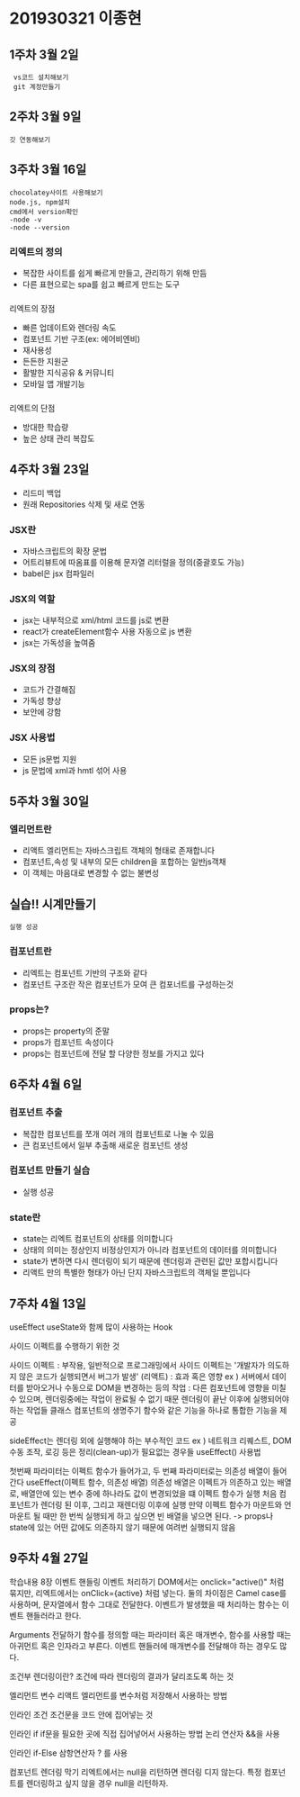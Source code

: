# 201930321 이종현

## 1주차 3월 2일
     vs코드 설치해보기
     git 계정만들기

## 2주차  3월 9일
    깃 연동해보기

## 3주차 3월 16일
    chocolatey사이트 사용해보기
    node.js, npm설치
    cmd에서 version확인
    -node -v 
    -node --version
     
### 리엑트의 정의
* 복잡한 사이트를 쉽게 빠르게 만들고, 관리하기 위해 만듬
* 다른 표현으로는 spa를 쉽고 빠르게 만드는 도구

###
리엑트의 장점
* 빠른 업데이트와  렌더링 속도
* 컴포넌트 기반 구조(ex: 에어비엔비)
* 재사용성
* 든든한 지원군
* 활발한 지식공유 & 커뮤니티
* 모바일 앱 개발기능

###
리엑트의 단점 
* 방대한 학습량 
* 높은 상태 관리 복잡도

## 4주차 3월 23일
* 리드미 백업
* 원래 Repositories 삭제 및 새로 연동
### JSX란
* 자바스크립트의 확장 문법
* 어트리뷰트에 따옴표를 이용해 문자열 리터럴을 정의(중괄호도 가능)
* babel은 jsx 컴파일러

### JSX의 역할
* jsx는 내부적으로 xml/html 코드를 js로 변환
* react가 createElement함수 사용 자동으로 js 변환
* jsx는 가독성을 높여줌

### JSX의 장점
* 코드가 간결해짐
* 가독성 향상
* 보안에 강함

### JSX 사용법
* 모든 js문법 지원
* js 문법에 xml과 hmtl 섞어 사용

## 5주차 3월 30일

### 엘리먼트란
* 리액트 엘리먼트는 자바스크립트 객체의 형태로 존재합니다
* 컴포넌트,속성 및 내부의 모든 children을 포합하는 일반js객채
* 이 객체는 마음대로 변경할 수 없는 불변성

## 실습!! 시계만들기
    실행 성공

 ### 컴포넌트란
 * 리엑트는 컴포넌트 기반의 구조와 같다
 * 컴포넌트 구조란 작은 컴포넌트가 모여 큰 컴포너트를 구성하는것

 ### props는?
 * props는 property의 준말 
 * props가 컴포넌트 속성이다
 * props는 컴포넌트에 전달 할 다양한 정보를 가지고 있다   

## 6주차 4월 6일

### 컴포넌트 추출 
* 복잡한 컴포넌트를 쪼개 여러 개의 컴포넌트로 나눌 수 있음 
* 큰 컴포넌트에서 일부 추출해 새로운 컴포넌트 생성

### 컴포넌트 만들기 실습
* 실행 성공

### state란
* state는 리엑트 컴포넌트의 상태를 의미합니다
* 상태의 의미는 정상인지 비정상인지가 아니라 컴포넌트의 데이터를 의미합니다
* state가 변하면 다시 렌더링이 되기 때문에 렌더링과 관련된 값만 포합시킵니다
* 리액트 만의 특별한 형태가 아닌 단지 자바스크립트의 객체일 뿐입니다

## 7주차 4월 13일
useEffect
useState와 함께 많이 사용하는 Hook

사이드 이펙트를 수행하기 위한 것

사이드 이펙트 : 부작용, 일반적으로 프로그래밍에서 사이드 이펙트는 '개발자가 의도하지 않은 코드가 실행되면서 버그가 발생'
(리액트) : 효과 혹은 영향
ex ) 서버에서 데이터를 받아오거나 수동으로 DOM을 변경하는 등의 작업
: 다른 컴포넌트에 영향을 미칠 수 있으며, 렌더링중에는 작업이 완료될 수 없기 때문
렌더링이 끝난 이후에 실행되어야 하는 작업들
클래스 컴포넌트의 생명주기 함수와 같은 기능을 하나로 통합한 기능을 제공

sideEffect는 렌더링 외에 실행해야 하는 부수적인 코드
ex ) 네트워크 리퀘스트, DOM 수동 조작, 로깅 등은 정리(clean-up)가 필요없는 경우들
useEffect() 사용법

첫번째 파라미터는 이펙트 함수가 들어가고, 두 번째 파라미터로는 의존성 배열이 들어간다
useEffect(이펙트 함수, 의존성 배열)
의존성 배열은 이펙트가 의존하고 있는 배열로, 배열안에 있는 변수 중에 하나라도 값이 변경되었을 떄 이펙트 함수가 실행
처음 컴포넌트가 렌더링 된 이후, 그리고 재렌더링 이후에 실행
만약 이펙트 함수가 마운트와 언마운트 될 때만 한 번씩 실행되게 하고 싶으면 빈 배열을 넣으면 된다. -> props나 state에 있는 어떤 값에도 의존하지 않기 때문에 여려번 실행되지 않음

## 9주차 4월 27일
학습내용
8장 이벤트 핸들링
이벤트 처리하기
DOM에서는 onclick="active()" 처럼 묶지만, 리엑트에서는 onClick={active} 처럼 넣는다.
둘의 차이점은 Camel case를 사용하며, 문자열에서 함수 그대로 전달한다.
이벤트가 발생했을 때 처리하는 함수는 이벤트 핸들러라고 한다.


Arguments 전달하기
함수를 정의할 때는 파라미터 혹은 매개변수, 함수를 사용할 때는 아귀먼트 혹은 인자라고 부른다.
이벤트 핸들러에 매개변수를 전달해야 하는 경우도 많다.

조건부 렌더링이란?
조건에 따라 렌더링의 결과가 달리조도록 하는 것

엘리먼트 변수
리액트 엘리먼트를 변수처럼 저장해서 사용하는 방법

인라인 조건
조건문을 코드 안에 집어넣는 것

인라인 if
if문을 필요한 곳에 직접 집어넣어서 사용하는 방법
논리 연산자 &&을 사용

인라인 if-Else
삼항연산자 ? 를 사용

컴포넌트 렌더링 막기
리엑트에서는 null을 리턴하면 렌더링 디지 않는다.
특정 컴포넌트를 렌더링하고 싶지 않을 경우 null을 리턴하자.
